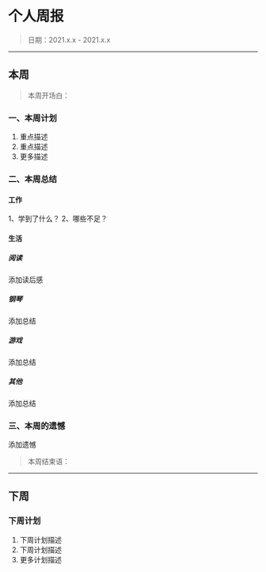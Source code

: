 # 个人周报

> 日期：2021.x.x - 2021.x.x

---

## 本周

> 本周开场白：

### 一、本周计划

1. 重点描述
2. 重点描述
3. 更多描述

### 二、本周总结

#### 工作

1、学到了什么？
2、哪些不足？

#### 生活

##### 阅读

添加读后感

##### 钢琴

添加总结

##### 游戏

添加总结

##### 其他

添加总结

### 三、本周的遗憾

添加遗憾

> 本周结束语：

---

## 下周

### 下周计划

1. 下周计划描述
2. 下周计划描述
3. 更多计划描述
